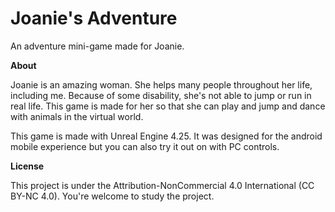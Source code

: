 # Joanie's Adventure

An adventure mini-game made for Joanie. 


**About**

Joanie is an amazing woman. She helps many people throughout her life, including me. Because of some disability, she's not able to jump or run in real life. This game is made for her so that she can play and jump and dance with animals in the virtual world.

This game is made with Unreal Engine 4.25. It was designed for the android mobile experience but you can also try it out on with PC controls.


**License**

This project is under the Attribution-NonCommercial 4.0 International (CC BY-NC 4.0). You're welcome to study the project.
